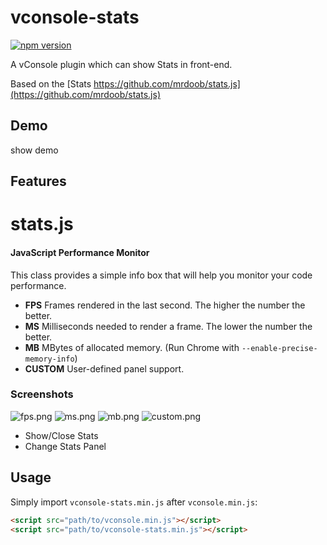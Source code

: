 vconsole-stats
==============================
[![npm version](https://badge.fury.io/js/vconsole-stats.svg)](https://badge.fury.io/js/vconsole-stats)

A vConsole plugin which can show Stats in front-end.

Based on the [Stats https://github.com/mrdoob/stats.js](https://github.com/mrdoob/stats.js)


## Demo

show demo

## Features
stats.js
========

#### JavaScript Performance Monitor ####

This class provides a simple info box that will help you monitor your code performance.

* **FPS** Frames rendered in the last second. The higher the number the better.
* **MS** Milliseconds needed to render a frame. The lower the number the better.
* **MB** MBytes of allocated memory. (Run Chrome with `--enable-precise-memory-info`)
* **CUSTOM** User-defined panel support.


### Screenshots ###

![fps.png](https://raw.githubusercontent.com/mrdoob/stats.js/master/files/fps.png)
![ms.png](https://raw.githubusercontent.com/mrdoob/stats.js/master/files/ms.png)
![mb.png](https://raw.githubusercontent.com/mrdoob/stats.js/master/files/mb.png)
![custom.png](https://raw.githubusercontent.com/mrdoob/stats.js/master/files/custom.png)

- Show/Close Stats
- Change Stats Panel


## Usage

Simply import `vconsole-stats.min.js` after `vconsole.min.js`:

```html
<script src="path/to/vconsole.min.js"></script>
<script src="path/to/vconsole-stats.min.js"></script>
```
